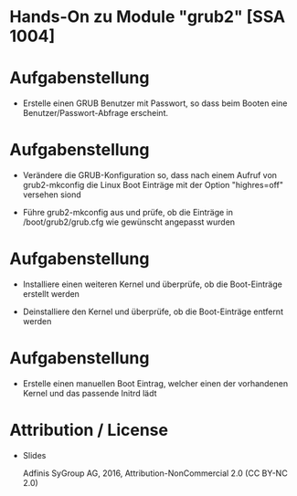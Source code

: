# Hands-On zu Module "grub2" [SSA 1004]

# Aufgabenstellung

* Erstelle einen GRUB Benutzer mit Passwort, so dass beim Booten eine Benutzer/Passwort-Abfrage erscheint.

# Aufgabenstellung

* Verändere die GRUB-Konfiguration so, dass nach einem Aufruf von grub2-mkconfig die Linux Boot Einträge mit der Option "highres=off" versehen siond

* Führe grub2-mkconfig aus und prüfe, ob die Einträge in /boot/grub2/grub.cfg wie gewünscht angepasst wurden

# Aufgabenstellung

* Installiere einen weiteren Kernel und überprüfe, ob die Boot-Einträge erstellt werden

* Deinstalliere den Kernel und überprüfe, ob die Boot-Einträge entfernt werden

# Aufgabenstellung

* Erstelle einen manuellen Boot Eintrag, welcher einen der vorhandenen Kernel und das passende Initrd lädt

# Attribution / License

* Slides

  Adfinis SyGroup AG, 2016, Attribution-NonCommercial 2.0 (CC BY-NC 2.0)
